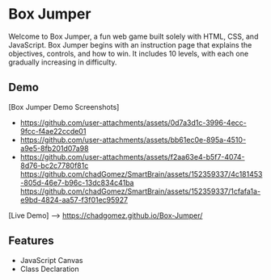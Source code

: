 # Box Jumper

Welcome to Box Jumper, a fun web game built solely with HTML, CSS, and JavaScript. Box Jumper begins with an instruction page that explains the objectives, controls, and how to win. It includes 10 levels, with each one gradually increasing in difficulty.

## Demo
 [Box Jumper Demo Screenshots]
 - https://github.com/user-attachments/assets/0d7a3d1c-3996-4ecc-9fcc-f4ae22ccde01
 - https://github.com/user-attachments/assets/bb61ec0e-895a-4510-a9e5-8fb201d07a98
 - https://github.com/user-attachments/assets/f2aa63e4-b5f7-4074-8d76-bc2c7780f81c
 https://github.com/chadGomez/SmartBrain/assets/152359337/4c181453-805d-46e7-b96c-13dc834c41ba
 https://github.com/chadGomez/SmartBrain/assets/152359337/1cfafa1a-e9bd-4824-aa57-f3f01ec95927


[Live Demo] --> https://chadgomez.github.io/Box-Jumper/

## Features
- JavaScript Canvas
- Class Declaration
